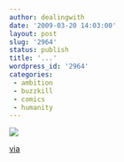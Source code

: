 ```yaml
---
author: dealingwith
date: '2009-03-20 14:03:00'
layout: post
slug: '2964'
status: publish
title: '...'
wordpress_id: '2964'
categories:
 - ambition
 - buzzkill
 - comics
 - humanity
---
```


[![][1]][1]

[via][2]

   [1]: http://danielsjourney.com/blog/files/2009/03/c.jpg

   [2]: http://branthansen.typepad.com/letters_from_kamp_krusty/2009/03/the-saddest-calvin.html

